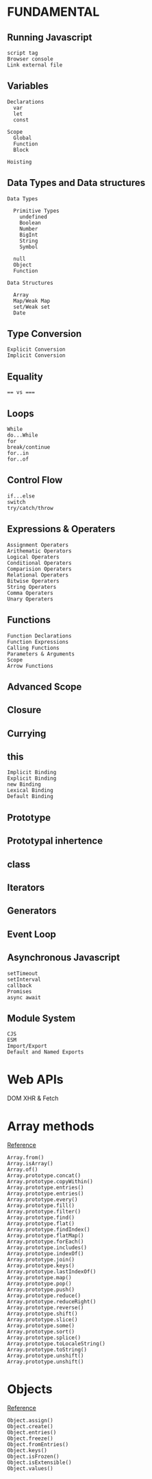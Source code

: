 # FUNDAMENTAL

## Running Javascript

    script tag
    Browser console
    Link external file

## Variables

    Declarations
      var
      let
      const

    Scope
      Global
      Function
      Block

    Hoisting

## Data Types and Data structures

    Data Types

      Primitive Types
        undefined
        Boolean
        Number
        BigInt
        String
        Symbol

      null
      Object
      Function

    Data Structures

      Array
      Map/Weak Map
      set/Weak set
      Date

## Type Conversion

    Explicit Conversion
    Implicit Conversion

## Equality

    == vs ===

## Loops

    While
    do...While
    for
    break/continue
    for..in
    for..of

## Control Flow

    if...else
    switch
    try/catch/throw

## Expressions & Operaters

    Assignment Operaters
    Arithematic Operators
    Logical Operaters
    Conditional Operaters
    Comparision Operaters
    Relational Operaters
    Bitwise Operaters
    String Operaters
    Comma Operaters
    Unary Operaters

## Functions

    Function Declarations
    Function Expressions
    Calling Functions
    Parameters & Arguments
    Scope
    Arrow Functions

## Advanced Scope

## Closure

## Currying

## this

    Implicit Binding
    Explicit Binding
    new Binding
    Lexical Binding
    Default Binding

## Prototype

## Prototypal inhertence

## class

## Iterators

## Generators

## Event Loop

## Asynchronous Javascript

    setTimeout
    setInterval
    callback
    Promises
    async await

## Module System

    CJS
    ESM
    Import/Export
    Default and Named Exports

# Web APIs

DOM
XHR & Fetch

# Array methods

[Reference](https://developer.mozilla.org/en-US/docs/Web/JavaScript/Reference/Global_Objects/Array)

```
Array.from()
Array.isArray()
Array.of()
Array.prototype.concat()
Array.prototype.copyWithin()
Array.prototype.entries()
Array.prototype.entries()
Array.prototype.every()
Array.prototype.fill()
Array.prototype.filter()
Array.prototype.find()
Array.prototype.flat()
Array.prototype.findIndex()
Array.prototype.flatMap()
Array.prototype.forEach()
Array.prototype.includes()
Array.prototype.indexOf()
Array.prototype.join()
Array.prototype.keys()
Array.prototype.lastIndexOf()
Array.prototype.map()
Array.prototype.pop()
Array.prototype.push()
Array.prototype.reduce()
Array.prototype.reduceRight()
Array.prototype.reverse()
Array.prototype.shift()
Array.prototype.slice()
Array.prototype.some()
Array.prototype.sort()
Array.prototype.splice()
Array.prototype.toLocaleString()
Array.prototype.toString()
Array.prototype.unshift()
Array.prototype.unshift()
```

# Objects

[Reference](https://developer.mozilla.org/en-US/docs/Web/JavaScript/Reference/Global_Objects/Object)

```
Object.assign()
Object.create()
Object.entries()
Object.freeze()
Object.fromEntries()
Object.keys()
Object.isFrozen()
Object.isExtensible()
Object.values()
```
